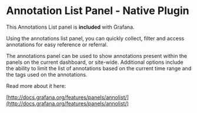 # Annotation List Panel - Native Plugin

This Annotations List panel is **included** with Grafana.

Using the annotations list panel, you can quickly collect, filter and access annotations for easy reference or referral.

The annotations panel can be used to show annotations present within the panels on the current dashboard, or site-wide. Additional options include the ability to limit the list of annotations based on the current time range and the tags used on the annotations.

Read more about it here:

[http://docs.grafana.org/features/panels/annolist/](http://docs.grafana.org/features/panels/annolist/)
